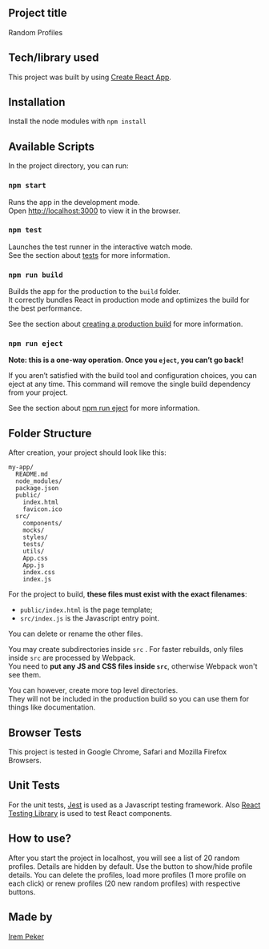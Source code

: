 ## Project title

Random Profiles

## Tech/library used

This project was built by using [Create React App](https://create-react-app.dev/).

## Installation

Install the node modules with `npm install`  

## Available Scripts

In the project directory, you can run:

### `npm start` 

Runs the app in the development mode.<br>
Open [http://localhost:3000](http://localhost:3000) to view it in the browser.

### `npm test` 

Launches the test runner in the interactive watch mode.<br>
See the section about [tests](https://create-react-app.dev/docs/running-tests)  for more information.

### `npm run build`

Builds the app for the production to the `build` folder.<br>
It correctly bundles React in production mode and optimizes the build for the best performance.

See the section about [creating a production build](https://create-react-app.dev/docs/production-build/) for more information.

### `npm run eject`

**Note: this is a one-way operation. Once you `eject`, you can’t go back!**

If you aren’t satisfied with the build tool and configuration choices, you can eject at any time. This command will remove the single build dependency from your project.<br>

See the section about [npm run eject](https://create-react-app.dev/docs/available-scripts/#npm-run-eject) for more information.<br>

## Folder Structure

After creation, your project should look like this:

```
my-app/
  README.md
  node_modules/
  package.json
  public/
    index.html
    favicon.ico
  src/
    components/
    mocks/
    styles/
    tests/
    utils/
    App.css
    App.js
    index.css
    index.js
```
For the project to build, **these files must exist with the exact filenames**:
* `public/index.html` is the page template;
* `src/index.js` is the Javascript entry point.

You can delete or rename the other files.

You may create subdirectories inside `src` . For faster rebuilds, only files inside `src` are processed by Webpack.<br>
You need to **put any JS and CSS files inside `src`**, otherwise Webpack won't see them.

You can however, create more top level directories.<br>
They will not be included in the production build so you can use them for things like documentation.

## Browser Tests

This project is tested in Google Chrome, Safari and Mozilla Firefox Browsers.

## Unit Tests

For the unit tests, [Jest](https://jestjs.io/) is used as a Javascript testing framework. Also [React Testing Library](https://testing-library.com/docs/react-testing-library/intro/) is used to test React components.

## How to use?

After you start the project in localhost, you will see a list of 20 random profiles.
Details are hidden by default. Use the button to show/hide profile details.
You can delete the profiles, load more profiles (1 more profile on each click) or renew profiles (20 new random profiles) with respective buttons.

## Made by

[Irem Peker](https://github.com/IremPeker)


